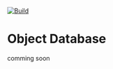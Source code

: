 [![Build](https://github.com/Phyrone/object_database/actions/workflows/build_main.yml/badge.svg)](https://github.com/Phyrone/object_database/actions/workflows/build_main.yml)

# Object Database
comming soon